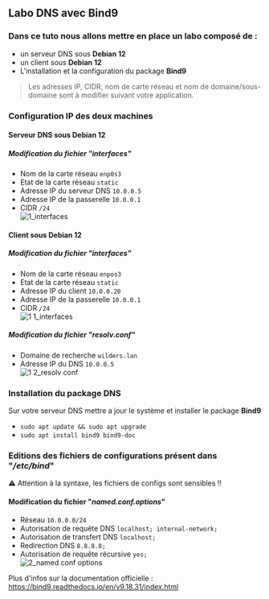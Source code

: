## Labo DNS avec Bind9

### Dans ce tuto nous allons mettre en place un labo composé de :  
- un serveur DNS sous **Debian 12**  
- un client sous **Debian 12**  
- L'installation et la configuration du package **Bind9**
> Les adresses IP, CIDR, nom de carte réseau et nom de domaine/sous-domaine sont à modifier suivant votre application.

### Configuration IP des deux machines
#### Serveur DNS sous Debian 12
##### Modification du fichier "*interfaces*"
- Nom de la carte réseau `enp0s3`  
- Etat de la carte réseau `static`  
- Adresse IP du serveur DNS `10.0.0.5`  
- Adresse IP de la passerelle `10.0.0.1`  
- CIDR `/24`  
![1_interfaces](https://github.com/user-attachments/assets/394ed49c-1d95-441e-8faa-8aa1acb4d77d)

#### Client sous Debian 12
##### Modification du fichier "*interfaces*"
- Nom de la carte réseau `enpos3`  
- Etat de la carte réseau `static`  
- Adresse IP du client `10.0.0.20`  
- Adresse IP de la passerelle `10.0.0.1`  
- CIDR `/24`  
![1 1_interfaces](https://github.com/user-attachments/assets/63eed0df-0131-4896-bdf8-5976c81997fa)

##### Modification du fichier "*resolv.conf*"
- Domaine de recherche `wilders.lan`  
- Adresse IP du DNS `10.0.0.5`  
![1 2_resolv conf](https://github.com/user-attachments/assets/44700d32-d211-493e-a337-53966d2cc2d5)

### Installation du package DNS
Sur votre serveur DNS mettre a jour le système et installer le package **Bind9**  
- `sudo apt update && sudo apt upgrade`  
- `sudo apt install bind9 bind9-doc`  

### Editions des fichiers de configurations présent dans "*/etc/bind*"
:warning: Attention à la syntaxe, les fichiers de configs sont sensibles !!  
#### Modification du fichier "*named.conf.options*"
- Réseau `10.0.0.0/24`
- Autorisation de requête DNS `localhost; internal-network;`  
- Autorisation de transfert DNS `localhost;`  
- Redirection DNS `8.8.8.8;`  
- Autorisation de requête récursive `yes;`  
![2_named conf options](https://github.com/user-attachments/assets/663b2eab-9110-4627-8593-4f23a5a52e97)






















Plus d'infos sur la documentation officielle : https://bind9.readthedocs.io/en/v9.18.31/index.html

